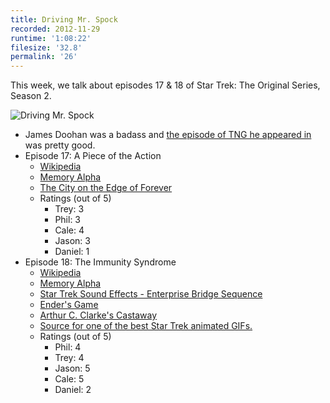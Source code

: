 ```yaml
---
title: Driving Mr. Spock
recorded: 2012-11-29
runtime: '1:08:22'
filesize: '32.8'
permalink: '26'
---
```


This week, we talk about episodes 17 & 18 of Star Trek: The Original Series, Season 2.

![Driving Mr. Spock](https://jawgrind.s3.amazonaws.com/Jawgrind-Episode-26.jpg)

- James Doohan was a badass and [the episode of TNG he appeared in](http://en.wikipedia.org/wiki/Relics_(Star_Trek:_The_Next_Generation)) was pretty good.
- Episode 17: A Piece of the Action
    - [Wikipedia](http://en.wikipedia.org/wiki/A_Piece_of_the_Action_(Star_Trek:_The_Original_Series))
    - [Memory Alpha](http://en.memory-alpha.org/wiki/A_Piece_of_the_Action_(episode))
    - [The City on the Edge of Forever](/17)
    - Ratings (out of 5)
        - Trey: 3
        - Phil: 3
        - Cale: 4
        - Jason: 3
        - Daniel: 1
- Episode 18: The Immunity Syndrome
    - [Wikipedia](http://en.wikipedia.org/wiki/The_Immunity_Syndrome_(Star_Trek:_The_Original_Series))
    - [Memory Alpha](http://en.memory-alpha.org/wiki/The_Immunity_Syndrome_(episode))
    - [Star Trek Sound Effects - Enterprise Bridge Sequence](http://www.youtube.com/watch?v=DeujeOsHn0g)
    - [Ender's Game](http://en.wikipedia.org/wiki/Ender's_Game)
    - [Arthur C. Clarke's Castaway](http://books.google.com/books?id=H118kM3MECEC&lpg=PA69&ots=9wZcQw8gOT&dq=arthur%20c%20clarke%20castaway&pg=PA69#v=onepage&q&f=true)
    - [Source for one of the best Star Trek animated GIFs.](http://bucket.treypiepmeier.com/thatll-do-mccoy-kirk.gif)
    - Ratings (out of 5)
        - Phil: 4
        - Trey: 4
        - Jason: 5
        - Cale: 5
        - Daniel: 2
